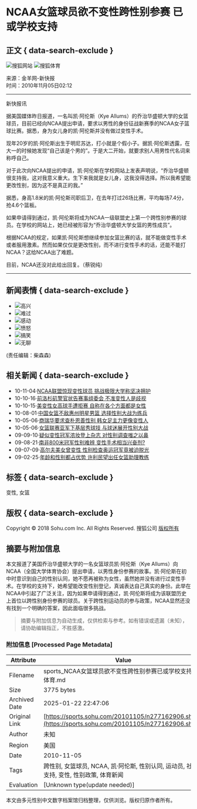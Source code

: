 # NCAA女篮球员欲不变性跨性别参赛 已或学校支持

## 正文 { data-search-exclude }


![搜狐网站](https://images.sohu.com/uiue/sohu_logo/2005/sohu_logo2.gif)
![搜狐体育](https://sports.sohu.com/upload/simgs20110121/sports_gmlogo2.gif)

来源：金羊网-新快报  
时间：2010年11月05日02:12

---

新快报讯

据美国媒体昨日报道，一名叫凯·阿伦斯（Kye Allums）的乔治华盛顿大学的女篮球员，目前已经向NCAA提出申请，要求以男性的身份征战新赛季的NCAA女子篮球比赛。据悉，身为女儿身的凯·阿伦斯并没有做过变性手术。

现年20岁的凯·阿伦斯出生于明尼苏达，打小就是个假小子。据凯·阿伦斯透露，在大一的时候她发现“自己该是个男的”。于是大二开始，就要求别人用男性代名词来称呼自己。

对于此次向NCAA提出的申请，凯·阿伦斯在学校网站上发表声明说，“乔治华盛顿很支持我，这对我意义重大。生下来我就是女儿身，这我没得选择。所以我希望能更改性别，因为这不是真正的我。”

据悉，身高1.8米的凯·阿伦斯司职后卫，在去年打过26场比赛，平均每场7.4分，抢4.6个篮板。

如果申请得到通过，凯·阿伦斯将成为NCAA一级联盟史上第一个跨性别参赛的球员。在学校的网站上，她已经被形容为“乔治华盛顿大学女篮的男性成员”。

根据NCAA的规定，如果凯·阿伦斯想继续参加女篮比赛的话，就不能做变性手术或者服用激素。然而如果仅仅是更改性别，而不进行变性手术的话，还能不能打NCAA？这给NCAA出了难题。

目前，NCAA还没对此给出回复。（蔡锐纯）

---

## 新闻表情 { data-search-exclude }
- ![](http://comment.news.sohu.com/upload/mood20100518/images/i01.gif)高兴
- ![](http://comment.news.sohu.com/upload/mood20100518/images/i02.gif)难过
- ![](http://comment.news.sohu.com/upload/mood20100518/images/i03.gif)感动
- ![](http://comment.news.sohu.com/upload/mood20100518/images/i04.gif)愤怒
- ![](http://comment.news.sohu.com/upload/mood20100518/images/i05.gif)搞笑
- ![](http://comment.news.sohu.com/upload/mood20100518/images/i06.gif)无聊

(责任编辑：柴森森)

## 相关新闻 { data-search-exclude }
- 10-11-04·[NCAA联盟惊现变性球员 挑战极限大学称坚决拥护](https://sports.sohu.com/20101104/n277082146.shtml)
- 10-10-16·[前洛杉矶警官状告赛事组委会 不准变性人是歧视](https://sports.sohu.com/20101016/n275783883.shtml)
- 10-10-15·[美变性女高球手遭拒赛 自称在各个方面都是女性](https://sports.sohu.com/20101015/n275769256.shtml)
- 10-08-01·[中国女篮不敌惠州明星男篮 选择性别大战为练兵](https://sports.sohu.com/20100801/n273903761.shtml)
- 10-05-06·[商瑞华要求查朴恩善性别 韩女足主力更像变性人](https://sports.sohu.com/20100506/n271959236.shtml)
- 10-05-06·[女篮联赛亚军下基层秀球技 与球迷展开性别大战](https://sports.sohu.com/20100506/n271943882.shtml)
- 09-09-10·[疑似变性冠军浓妆登上杂志 对性别调查嗤之以鼻](https://sports.sohu.com/20090910/n266613803.shtml)
- 09-08-21·[南非800米冠军性别难辨 变性手术相当兴奋剂?](https://sports.sohu.com/20090821/n266128041.shtml)
- 09-07-09·[高尔夫美女曾变性 性别检查奥运冠军竟被迫脱光](https://sports.sohu.com/20090709/n265095018.shtml)
- 09-02-25·[年龄和性别都占优势 许利民望出任女篮助理教练](https://sports.sohu.com/20090225/n262464561.shtml) 

## 标签 { data-search-exclude }
变性, 女篮

## 版权 { data-search-exclude }
Copyright © 2018 Sohu.com Inc. All Rights Reserved. 搜狐公司 [版权所有](https://corp.sohu.com/s2007/copyright/)
<!-- tcd_original_link https://sports.sohu.com/20101105/n277162906.shtml -->


## 摘要与附加信息

<!-- tcd_abstract -->
本文报道了美国乔治华盛顿大学的一名女篮球员凯·阿伦斯（Kye Allums）向NCAA（全国大学体育协会）提出申请，以男性身份参赛的故事。凯·阿伦斯在初中时意识到自己的性别认同，她不愿再被称为女性，虽然她并没有进行过变性手术。在学校的支持下，她希望能改变性别登记，真诚表达自己真实的身份。此举在NCAA中引起了广泛关注，因为如果申请得到通过，凯·阿伦斯将成为该联盟历史上首位以跨性别身份参赛的球员。关于跨性别运动员的参与政策，NCAA显然还没有找到一个明确的答案，因此面临很多挑战。
<!-- tcd_abstract_end -->

> 摘要与附加信息为自动生成，仅供检索与参考。如有错误或遗漏（未知），请协助编辑指正，不胜感激。

### 附加信息 [Processed Page Metadata]

| Attribute       | Value                                  |
|-----------------|----------------------------------------|
| Filename        | sports_NCAA女篮球员欲不变性跨性别参赛已或学校支持_-_体育.md                             |
| Size            | 3775 bytes                           |
| Archived Date   | 2025-01-22 22:47:06                             |
| Original Link   | [https://sports.sohu.com/20101105/n277162906.shtml](https://sports.sohu.com/20101105/n277162906.shtml)                       |
| Author          | 未知                               |
| Region          | 美国                               |
| Date            | 2010-11-05                                 |
| Tags            | 跨性别, 女篮球员, NCAA, 凯·阿伦斯, 性别认同, 运动员, 社会支持, 变性, 性别政策, 体育新闻                                 |
| Evaluation            | [Unknown type(update needed)]                                 |
<!-- tcd_table_end -->

本文由多元性别中文数字档案馆归档整理，仅供浏览。版权归原作者所有。
